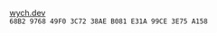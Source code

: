 <a href="https://wych.dev" target="_blank">wych.dev</a><br>
<code>68B2 9768 49F0 3C72 38AE B081 E31A 99CE 3E75 A158</code><br>
